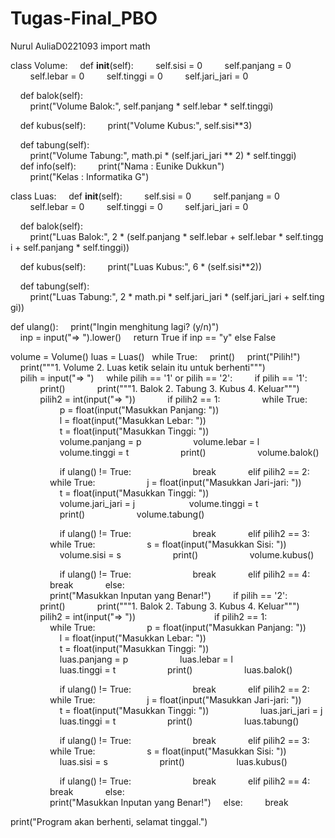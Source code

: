 # Tugas-Final_PBO
Nurul AuliaD0221093
import math 
  
 class Volume: 
     def __init__(self): 
         self.sisi = 0 
         self.panjang = 0  
         self.lebar = 0 
         self.tinggi = 0 
         self.jari_jari = 0 
  
     def balok(self): 
         print("Volume Balok:", self.panjang * self.lebar * self.tinggi) 
  
     def kubus(self): 
         print("Volume Kubus:", self.sisi**3) 
  
     def tabung(self): 
         print("Volume Tabung:", math.pi * (self.jari_jari ** 2) * self.tinggi) 
          
     def info(self): 
         print("Nama : Eunike Dukkun") 
         print("Kelas : Informatika G") 
  
 class Luas: 
     def __init__(self): 
         self.sisi = 0 
         self.panjang = 0  
         self.lebar = 0 
         self.tinggi = 0 
         self.jari_jari = 0 
  
     def balok(self): 
         print("Luas Balok:", 2 * (self.panjang * self.lebar + self.lebar * self.tinggi + self.panjang * self.tinggi)) 
  
     def kubus(self): 
         print("Luas Kubus:", 6 * (self.sisi**2)) 
  
     def tabung(self): 
         print("Luas Tabung:", 2 * math.pi * self.jari_jari * (self.jari_jari + self.tinggi)) 
  
 def ulang(): 
     print("Ingin menghitung lagi? (y/n)") 
     inp = input("=> ").lower() 
     return True if inp == "y" else False 
  
 volume = Volume() 
 luas = Luas() 
   
 while True: 
     print() 
     print("Pilih!") 
     print("""1. Volume 
 2. Luas 
 ketik selain itu untuk berhenti""") 
     pilih = input("=> ") 
     while pilih == '1' or pilih == '2': 
         if pilih == '1': 
             print() 
             print("""1. Balok 
 2. Tabung 
 3. Kubus 
 4. Keluar""") 
             pilih2 = int(input("=> ")) 
             if pilih2 == 1: 
                 while True: 
                     p = float(input("Masukkan Panjang: ")) 
                     l = float(input("Masukkan Lebar: ")) 
                     t = float(input("Masukkan Tinggi: ")) 
                     volume.panjang = p 
                     volume.lebar = l 
                     volume.tinggi = t 
                     print() 
                     volume.balok() 
  
                     if ulang() != True: 
                         break 
             elif pilih2 == 2: 
                 while True: 
                     j = float(input("Masukkan Jari-jari: ")) 
                     t = float(input("Masukkan Tinggi: ")) 
                     volume.jari_jari = j  
                     volume.tinggi = t 
                     print() 
                     volume.tabung() 
  
                     if ulang() != True: 
                         break 
             elif pilih2 == 3: 
                 while True: 
                     s = float(input("Masukkan Sisi: ")) 
                     volume.sisi = s 
                     print() 
                     volume.kubus() 
  
                     if ulang() != True: 
                         break 
             elif pilih2 == 4: 
                 break 
             else: 
                 print("Masukkan Inputan yang Benar!") 
         if pilih == '2': 
             print() 
             print("""1. Balok 
 2. Tabung 
 3. Kubus 
 4. Keluar""") 
             pilih2 = int(input("=> ")) 
                    
             if pilih2 == 1: 
                 while True: 
                     p = float(input("Masukkan Panjang: ")) 
                     l = float(input("Masukkan Lebar: ")) 
                     t = float(input("Masukkan Tinggi: ")) 
                     luas.panjang = p 
                     luas.lebar = l 
                     luas.tinggi = t 
                     print() 
                     luas.balok() 
  
                     if ulang() != True: 
                         break 
             elif pilih2 == 2: 
                 while True: 
                     j = float(input("Masukkan Jari-jari: ")) 
                     t = float(input("Masukkan Tinggi: ")) 
                     luas.jari_jari = j  
                     luas.tinggi = t 
                     print() 
                     luas.tabung() 
  
                     if ulang() != True: 
                         break 
             elif pilih2 == 3: 
                 while True: 
                     s = float(input("Masukkan Sisi: ")) 
                     luas.sisi = s 
                     print() 
                     luas.kubus() 
  
                     if ulang() != True: 
                         break 
             elif pilih2 == 4: 
                 break 
             else: 
                 print("Masukkan Inputan yang Benar!") 
     else: 
         break 
  
 print("Program akan berhenti, selamat tinggal.")
